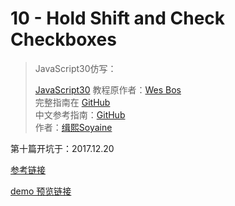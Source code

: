 # 10 - Hold Shift and Check Checkboxes

> JavaScript30仿写：
>
> [JavaScript30](https://javascript30.com) 教程原作者：[Wes Bos](https://github.com/wesbos)    
> 完整指南在 [GitHub](https://github.com/wesbos/JavaScript30)  
> 中文参考指南：[GitHub](https://github.com/soyaine/JavaScript30)  
> 作者：[缉熙Soyaine](https://github.com/soyaine)

第十篇开坑于：2017.12.20

[参考链接](https://github.com/soyaine/JavaScript30/tree/master/10%20-%20Hold%20Shift%20and%20Check%20Checkboxes)

[demo 预览链接](https://hehe1111.github.io/js_demo/js30/10%20-%20Hold%20Shift%20and%20Check%20Checkboxes/)
